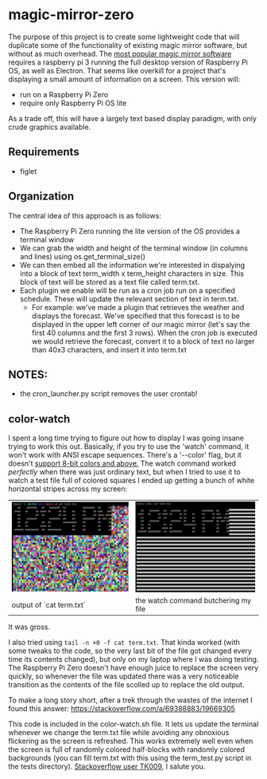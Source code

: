 # magic-mirror-zero
The purpose of this project is to create some lightweight code that will duplicate some of the functionality of existing magic mirror software, but without as much overhead.
The [most popular magic mirror software](https://github.com/MichMich/MagicMirror) requires a raspberry pi 3 running the full desktop version of Raspberry Pi OS, as well as Electron. That seems like overkill for a project that's displaying a small amount of information on a screen.
This version will:
- run on a Raspberry Pi Zero
- require only Raspberry Pi OS lite

As a trade off, this will have a largely text based display paradigm, with only crude graphics available.
## Requirements
- figlet


## Organization
The central idea of this approach is as follows:
- The Raspberry Pi Zero running the lite version of the OS provides a terminal window
- We can grab the width and height of the terminal window (in columns and lines) using os.get_terminal_size()
- We can then embed all the information we're interested in dispalying into a block of text term_width x term_height characters in size. This block of text will be stored as a text file called term.txt.
- Each plugin we enable will be run as a cron job run on a specified schedule. These will update the relevant section of text in term.txt.
    - For example: we've made a plugin that retrieves the weather and displays the forecast. We've specified that this forecast is to be displayed in the upper left corner of our magic mirror (let's say the first 40 columns and the first 3 rows). When the cron job is executed we would retrieve the forecast, convert it to a block of text no larger than 40x3 characters, and insert it into term.txt

## NOTES:
- the cron_launcher.py script removes the user crontab! 

## color-watch
I spent a long time trying to figure out how to display 
I was going insane trying to work this out. Basically, if you try to use the 'watch' command, it won't work with ANSI escape sequences.
There's a '--color' flag, but it doesn't [support 8-bit colors and above.](https://gitlab.com/procps-ng/procps/-/issues/44) The watch command worked _perfectly_ when there was just ordinary text, but when I tried to use it to watch a test file full of colored squares I ended up getting a bunch of white horizontal stripes across my screen:
<table><tr>
<td> <img src="images/cat-term.png" alt="output of cat command" style="width: 350px;"/> </td>
<td> <img src="images/watch-not-working.png" alt="the watch command butchering my file" style="width: 350px;"/> </td>
</tr>
<tr>
<td>output of `cat term.txt`</td>
<td>the watch command butchering my file</td>
</tr></table>
It was gross.

I also tried using `tail -n +0 -f cat term.txt`. That kinda worked (with some tweaks to the code, so the very last bit of the 
file got changed every time its contents changed), but only on my laptop where I was doing testing. The Raspberry Pi Zero doesn't have enough juice to replace the screen very quickly, so whenever the file was updated there was a very noticeable transition as the contents of the file scolled up to replace the old output. 

To make a long story short, after a trek through the wastes of the internet I found this answer: https://stackoverflow.com/a/69388883/19669305

This code is included in the color-watch.sh file. It lets us update the terminal whenever we change the term.txt file while avoiding any obnoxious flickering as the screen is refreshed. This works extremely well even when the screen is full of randomly colored half-blocks with randomly colored backgrounds (you can fill term.txt with this using the term_test.py script in the tests directory). [Stackoverflow user TK009,](https://stackoverflow.com/users/3276936/tk009) I salute you. 


